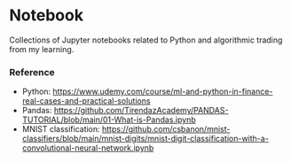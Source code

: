 # Notebook

Collections of Jupyter notebooks related to Python and algorithmic trading from my learning.

### Reference
- Python: https://www.udemy.com/course/ml-and-python-in-finance-real-cases-and-practical-solutions
- Pandas: https://github.com/TirendazAcademy/PANDAS-TUTORIAL/blob/main/01-What-is-Pandas.ipynb
- MNIST classification: https://github.com/csbanon/mnist-classifiers/blob/main/mnist-digits/mnist-digit-classification-with-a-convolutional-neural-network.ipynb
